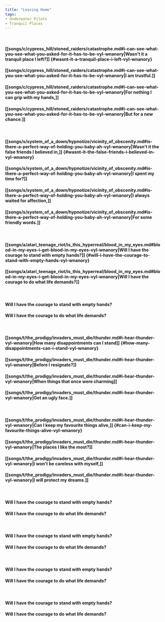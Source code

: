```yaml
---
title: "Leaving Home"
tags:
- Underwater Pilots
- Tranquil Places
---
```

&nbsp;
#### [[songs/c/cypress_hill/stoned_raiders/catastrophe.md#i-can-see-what-you-see-what-you-asked-for-it-has-to-be-vyl-wnanory|Wasn't it a tranquil place I left?]] {#wasnt-it-a-tranquil-place-i-left-vyl-wnanory}
#### [[songs/c/cypress_hill/stoned_raiders/catastrophe.md#i-can-see-what-you-see-what-you-asked-for-it-has-to-be-vyl-wnanory|I am trustful.]]
#### [[songs/c/cypress_hill/stoned_raiders/catastrophe.md#i-can-see-what-you-see-what-you-asked-for-it-has-to-be-vyl-wnanory|For nothing I can grip with my hands,]]
#### [[songs/c/cypress_hill/stoned_raiders/catastrophe.md#i-can-see-what-you-see-what-you-asked-for-it-has-to-be-vyl-wnanory|But for a new chance.]]
&nbsp;
#### [[songs/s/system_of_a_down/hypnotize/vicinity_of_obscenity.md#is-there-a-perfect-way-of-holding-you-baby-ah-vyl-wnanory|Wasn't it the false friends I believed in,]] {#wasnt-it-the-false-friends-i-believed-in-vyl-wnanory}
#### [[songs/s/system_of_a_down/hypnotize/vicinity_of_obscenity.md#is-there-a-perfect-way-of-holding-you-baby-ah-vyl-wnanory|I spent my time for?]]
#### [[songs/s/system_of_a_down/hypnotize/vicinity_of_obscenity.md#is-there-a-perfect-way-of-holding-you-baby-ah-vyl-wnanory|I always waited for affection,]]
#### [[songs/s/system_of_a_down/hypnotize/vicinity_of_obscenity.md#is-there-a-perfect-way-of-holding-you-baby-ah-vyl-wnanory|For some friendly words.]]
&nbsp;
#### [[songs/a/atari_teenage_riot/is_this_hyperreal/blood_in_my_eyes.md#blood-in-my-eyes-i-get-blood-in-my-eyes-vyl-wnanory|Will I have the courage to stand with empty hands?]] {#will-i-have-the-courage-to-stand-with-empty-hands-vyl-wnanory}
#### [[songs/a/atari_teenage_riot/is_this_hyperreal/blood_in_my_eyes.md#blood-in-my-eyes-i-get-blood-in-my-eyes-vyl-wnanory|Will I have the courage to do what life demands?]]
&nbsp;
#### Will I have the courage to stand with empty hands?
#### Will I have the courage to do what life demands?
&nbsp;
#### [[songs/t/the_prodigy/invaders_must_die/thunder.md#i-hear-thunder-vyl-wnanory|How many disappointments can I stand]] {#how-many-disappointments-can-i-stand-vyl-wnanory}
#### [[songs/t/the_prodigy/invaders_must_die/thunder.md#i-hear-thunder-vyl-wnanory|Before I resignate?]]
#### [[songs/t/the_prodigy/invaders_must_die/thunder.md#i-hear-thunder-vyl-wnanory|When things that once were charming]]
#### [[songs/t/the_prodigy/invaders_must_die/thunder.md#i-hear-thunder-vyl-wnanory|Get an ugly face.]]
&nbsp;
#### [[songs/t/the_prodigy/invaders_must_die/thunder.md#i-hear-thunder-vyl-wnanory|Can I keep my favourite things alive,]] {#can-i-keep-my-favourite-things-alive-vyl-wnanory}
#### [[songs/t/the_prodigy/invaders_must_die/thunder.md#i-hear-thunder-vyl-wnanory|The places I like the most?]]
#### [[songs/t/the_prodigy/invaders_must_die/thunder.md#i-hear-thunder-vyl-wnanory|I won't be careless with myself,]]
#### [[songs/t/the_prodigy/invaders_must_die/thunder.md#i-hear-thunder-vyl-wnanory|I will protect my dreams.]]
&nbsp;
#### Will I have the courage to stand with empty hands?
#### Will I have the courage to do what life demands?
&nbsp;
#### Will I have the courage to stand with empty hands?
#### Will I have the courage to do what life demands?
&nbsp;
#### Will I have the courage to stand with empty hands?
#### Will I have the courage to do what life demands?
&nbsp;
#### Will I have the courage to stand with empty hands?
#### Will I have the courage to do what life demands?
